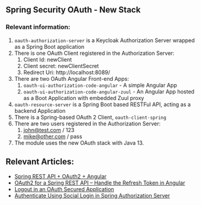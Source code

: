 ## Spring Security OAuth - New Stack

### Relevant information:

1. `oauth-authorization-server` is a Keycloak Authorization Server wrapped as a Spring Boot application
2. There is one OAuth Client registered in the Authorization Server:
   1. Client Id: newClient
   2. Client secret: newClientSecret
   3. Redirect Uri: http://localhost:8089/
2. There are two OAuth Angular Front-end Apps:
   1. `oauth-ui-authorization-code-angular` - A simple Angular App
   2. `oauth-ui-authorization-code-angular-zuul` - An Angular App hosted as a Boot Application with embedded Zuul proxy
3. `oauth-resource-server` is a Spring Boot based RESTFul API, acting as a backend Application
4. There is a Spring-based OAuth 2 Client, `oauth-client-spring`
5. There are two users registered in the Authorization Server:
   1. john@test.com / 123
   2. mike@other.com / pass
6. The module uses the new OAuth stack with Java 13.

## Relevant Articles: 

- [Spring REST API + OAuth2 + Angular](https://www.baeldung.com/rest-api-spring-oauth2-angular)
- [OAuth2 for a Spring REST API – Handle the Refresh Token in Angular](https://www.baeldung.com/spring-security-oauth2-refresh-token-angular)
- [Logout in an OAuth Secured Application](http://www.baeldung.com/logout-spring-security-oauth)
- [Authenticate Using Social Login in Spring Authorization Server](https://www.baeldung.com/spring-authorization-server-social-login-authentication)
